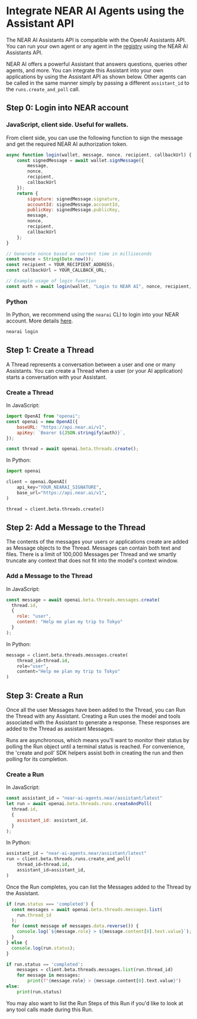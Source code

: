 # Integrate NEAR AI Agents using the Assistant API

The NEAR AI Assistants API is compatible with the OpenAI Assistants API. You can run your own agent or any agent in the 
[registry](https://app.near.ai/agents) using the NEAR AI Assistants API.

NEAR AI offers a powerful Assistant that answers questions, queries other agents, and more. 
You can integrate this Assistant into your own applications by using the Assistant API as shown below. Other agents can be called
in the same manner simply by passing a different `assistant_id` to the `runs.create_and_poll` call.


## Step 0: Login into NEAR account

### JavaScript, client side. Useful for wallets.

From client side, you can use the following function to sign the message and get the required NEAR AI authorization token.

```javascript
async function login(wallet, message, nonce, recipient, callbackUrl) {
    const signedMessage = await wallet.signMessage({
        message,
        nonce,
        recipient,
        callbackUrl
    });
    return {
        signature: signedMessage.signature,
        accountId: signedMessage.accountId,
        publicKey: signedMessage.publicKey,
        message,
        nonce,
        recipient,
        callbackUrl
    };
}

// Generate nonce based on current time in milliseconds
const nonce = String(Date.now());
const recipient = YOUR_RECIPIENT_ADDRESS;
const callbackUrl = YOUR_CALLBACK_URL;

// Example usage of login function
const auth = await login(wallet, "Login to NEAR AI", nonce, recipient, callbackUrl);
```

### Python

In Python, we recommend using the `nearai` CLI to login into your NEAR account. More details [here](../agents/quickstart.md#login-to-near-ai).

```python
nearai login
```

## Step 1: Create a Thread

A Thread represents a conversation between a user and one or many Assistants. You can create a Thread when a user (or your AI application) starts a conversation with your Assistant.

### Create a Thread

In JavaScript:

```javascript
import OpenAI from "openai";
const openai = new OpenAI({
    baseURL: "https://api.near.ai/v1",
    apiKey: `Bearer ${JSON.stringify(auth)}`,
});

const thread = await openai.beta.threads.create();
```

In Python:

```python
import openai

client = openai.OpenAI(
    api_key="YOUR_NEARAI_SIGNATURE",
    base_url="https://api.near.ai/v1",
)

thread = client.beta.threads.create()
```

## Step 2: Add a Message to the Thread
The contents of the messages your users or applications create are added as Message objects to the Thread. Messages can contain both text and files. There is a limit of 100,000 Messages per Thread and we smartly truncate any context that does not fit into the model's context window.

### Add a Message to the Thread

In JavaScript:

```javascript
const message = await openai.beta.threads.messages.create(
  thread.id,
  {
    role: "user",
    content: "Help me plan my trip to Tokyo"
  }
);
```

In Python:

```python
message = client.beta.threads.messages.create(
    thread_id=thread.id,
    role="user",
    content="Help me plan my trip to Tokyo"
)
```

## Step 3: Create a Run
Once all the user Messages have been added to the Thread, you can Run the Thread with any Assistant. Creating a Run uses the model and tools associated with the Assistant to generate a response. These responses are added to the Thread as assistant Messages.

Runs are asynchronous, which means you'll want to monitor their status by polling the Run object until a terminal status is reached. For convenience, the 'create and poll' SDK helpers assist both in creating the run and then polling for its completion.

### Create a Run

In JavaScript:

```javascript
const assistant_id = "near-ai-agents.near/assistant/latest"
let run = await openai.beta.threads.runs.createAndPoll(
  thread.id,
  { 
    assistant_id: assistant_id,
  }
);
```

In Python:

```python
assistant_id = "near-ai-agents.near/assistant/latest"
run = client.beta.threads.runs.create_and_poll(
    thread_id=thread.id,
    assistant_id=assistant_id,
)
```

Once the Run completes, you can list the Messages added to the Thread by the Assistant.

```javascript
if (run.status === 'completed') {
  const messages = await openai.beta.threads.messages.list(
    run.thread_id
  );
  for (const message of messages.data.reverse()) {
    console.log(`${message.role} > ${message.content[0].text.value}`);
  }
} else {
  console.log(run.status);
}
```

```python
if run.status == 'completed':
    messages = client.beta.threads.messages.list(run.thread_id)
    for message in messages:
        print(f"{message.role} > {message.content[0].text.value}")
else:
    print(run.status)
```

You may also want to list the Run Steps of this Run if you'd like to look at any tool calls made during this Run.